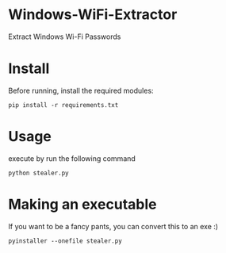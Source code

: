 # Windows-WiFi-Extractor
Extract Windows Wi-Fi Passwords 

# Install
Before running, install the required modules:

```
pip install -r requirements.txt
```

# Usage
execute by run the following command
```
python stealer.py
```

# Making an executable
If you want to be a fancy pants, you can convert this to an exe :)

```
pyinstaller --onefile stealer.py
```
